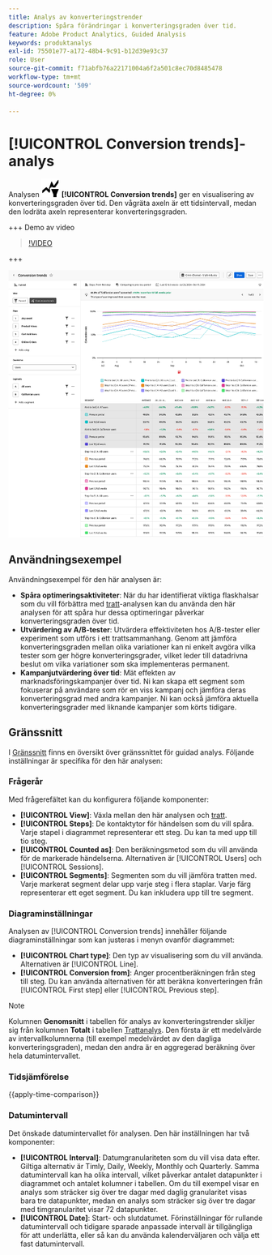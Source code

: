 ```yaml
---
title: Analys av konverteringstrender
description: Spåra förändringar i konverteringsgraden över tid.
feature: Adobe Product Analytics, Guided Analysis
keywords: produktanalys
exl-id: 75501e77-a172-48b4-9c91-b12d39e93c37
role: User
source-git-commit: f71abfb76a22171004a6f2a501c8ec70d8485478
workflow-type: tm+mt
source-wordcount: '509'
ht-degree: 0%

---
```


# [!UICONTROL Conversion trends]-analys

Analysen ![Konverteringstrender](/help/assets/icons/ConversionTrends.svg) **[!UICONTROL Conversion trends]** ger en visualisering av konverteringsgraden över tid. Den vågräta axeln är ett tidsintervall, medan den lodräta axeln representerar konverteringsgraden.

+++ Demo av video

>[!VIDEO](https://video.tv.adobe.com/v/3421662/?learn=on)

+++

![Tidjämförelse för konverteringstrender](../assets/conversion-trends-compare.png)

## Användningsexempel

Användningsexempel för den här analysen är:

* **Spåra optimeringsaktiviteter**: När du har identifierat viktiga flaskhalsar som du vill förbättra med [tratt](funnel.md)-analysen kan du använda den här analysen för att spåra hur dessa optimeringar påverkar konverteringsgraden över tid.
* **Utvärdering av A/B-tester**: Utvärdera effektiviteten hos A/B-tester eller experiment som utförs i ett trattsammanhang. Genom att jämföra konverteringsgraden mellan olika variationer kan ni enkelt avgöra vilka tester som ger högre konverteringsgrader, vilket leder till datadrivna beslut om vilka variationer som ska implementeras permanent.
* **Kampanjutvärdering över tid**: Mät effekten av marknadsföringskampanjer över tid. Ni kan skapa ett segment som fokuserar på användare som rör en viss kampanj och jämföra deras konverteringsgrad med andra kampanjer. Ni kan också jämföra aktuella konverteringsgrader med liknande kampanjer som körts tidigare.

## Gränssnitt

I [Gränssnitt](../overview.md#interface) finns en översikt över gränssnittet för guidad analys. Följande inställningar är specifika för den här analysen:

### Frågerår

Med frågerefältet kan du konfigurera följande komponenter:

* **[!UICONTROL View]**: Växla mellan den här analysen och [tratt](funnel.md).
* **[!UICONTROL Steps]**: De kontaktytor för händelsen som du vill spåra. Varje stapel i diagrammet representerar ett steg. Du kan ta med upp till tio steg.
* **[!UICONTROL Counted as]**: Den beräkningsmetod som du vill använda för de markerade händelserna. Alternativen är [!UICONTROL Users] och [!UICONTROL Sessions].
* **[!UICONTROL Segments]**: Segmenten som du vill jämföra tratten med. Varje markerat segment delar upp varje steg i flera staplar. Varje färg representerar ett eget segment. Du kan inkludera upp till tre segment.

### Diagraminställningar

Analysen av [!UICONTROL Conversion trends] innehåller följande diagraminställningar som kan justeras i menyn ovanför diagrammet:

* **[!UICONTROL Chart type]**: Den typ av visualisering som du vill använda. Alternativen är [!UICONTROL Line].
* **[!UICONTROL Conversion from]**: Anger procentberäkningen från steg till steg. Du kan använda alternativen för att beräkna konverteringen från [!UICONTROL First step] eller [!UICONTROL Previous step].

>[!NOTE]
>
>Kolumnen **Genomsnitt** i tabellen för analys av konverteringstrender skiljer sig från kolumnen **Totalt** i tabellen [Trattanalys](funnel.md). Den första är ett medelvärde av intervallkolumnerna (till exempel medelvärdet av den dagliga konverteringsgraden), medan den andra är en aggregerad beräkning över hela datumintervallet.

### Tidsjämförelse

{{apply-time-comparison}}


### Datumintervall

Det önskade datumintervallet för analysen. Den här inställningen har två komponenter:

* **[!UICONTROL Interval]**: Datumgranulariteten som du vill visa data efter. Giltiga alternativ är Timly, Daily, Weekly, Monthly och Quarterly. Samma datumintervall kan ha olika intervall, vilket påverkar antalet datapunkter i diagrammet och antalet kolumner i tabellen. Om du till exempel visar en analys som sträcker sig över tre dagar med daglig granularitet visas bara tre datapunkter, medan en analys som sträcker sig över tre dagar med timgranularitet visar 72 datapunkter.
* **[!UICONTROL Date]**: Start- och slutdatumet. Förinställningar för rullande datumintervall och tidigare sparade anpassade intervall är tillgängliga för att underlätta, eller så kan du använda kalenderväljaren och välja ett fast datumintervall.
